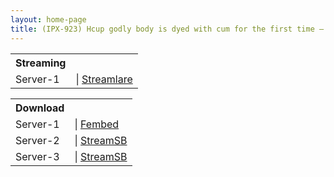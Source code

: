 ```yaml
---
layout: home-page
title: (IPX-923) Hcup godly body is dyed with cum for the first time – Hachimitsu Rin
---
```


<table><tbody>
<tr>
<th>Streaming</th>
</tr>
<tr>
<td>Server-1</td>
<td>| <a href="https://streamlare.com/e/7GWaolEVPZNndPVQ/ipx-923-ts" target="_blank">Streamlare</a></td>
</tr>
</tbody></table>

<table><tbody>
<tr>
<th>Download</th>
</tr>
<tr>
<td>Server-1</td>
<td>| <a href="https://watchjavnow.xyz/f/-kp0qup8nrl-q3g" target="_blank">Fembed</a></td>
</tr>
<tr>
<td>Server-2</td>
<td>| <a href="https://javside.com/d/kp9s7ahahuvy.html" target="_blank">StreamSB</a></td>
</tr>
<tr>
<td>Server-3</td>
<td>| <a href="https://sbthe.com/d/1yjj0ay2nzyx.html" target="_blank">StreamSB</a></td>
</tr>
</tbody></table>
